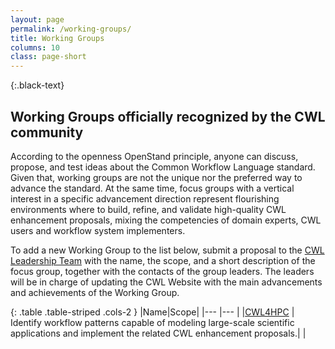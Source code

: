 ```yaml
---
layout: page
permalink: /working-groups/
title: Working Groups
columns: 10
class: page-short
---
```


{:.black-text}
## Working Groups officially recognized by the CWL community

According to the openness OpenStand principle, anyone can discuss, propose, and test ideas about the Common Workflow Language standard.
Given that, working groups are not the unique nor the preferred way to advance the standard.
At the same time, focus groups with a vertical interest in a specific advancement direction represent flourishing environments where to build, refine, and validate high-quality CWL enhancement proposals, mixing the competencies of domain experts, CWL users and workflow system implementers.

To add a new Working Group to the list below, submit a proposal to the [CWL Leadership Team](/governance/) with the name, the scope, and a short description of the focus group, together with the contacts of the group leaders. The leaders will be in charge of updating the CWL Website with the main advancements and achievements of the Working Group.

{: .table .table-striped .cols-2 }
|Name|Scope|
|--- |--- |
|[CWL4HPC](/working-groups/cwl4hpc) | Identify workflow patterns capable of modeling large-scale scientific applications and implement the related CWL enhancement proposals.|
|
